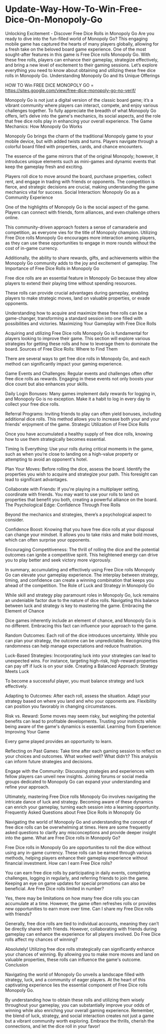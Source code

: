 # Update-Way-How-To-Win-Free-Dice-On-Monopoly-Go
Unlocking Excitement - Discover Free Dice Rolls in Monopoly Go Are you ready to dive into the fun-filled world of Monopoly Go? This engaging mobile game has captured the hearts of many players globally, allowing for a fresh take on the beloved board game experience. One of the most sought-after features in this game is Free Dice rolls Monopoly Go. With these free rolls, players can enhance their gameplay, strategize effectively, and bring a new level of excitement to their gaming sessions. Let’s explore everything you need to know about obtaining and utilizing these free dice rolls in Monopoly Go. Understanding Monopoly Go and Its Unique Offerings

HOW TO Win FREE DICE MONOPOLY GO = https://sites.google.com/view/free-dice-monopoly-go-no-verif/

Monopoly Go is not just a digital version of the classic board game; it’s a vibrant community where players can interact, compete, and enjoy various challenges together. To fully appreciate the breadth of what Monopoly Go offers, let’s delve into the game's mechanics, its social aspects, and the role that free dice rolls play in enhancing your overall experience. The Game Mechanics: How Monopoly Go Works

Monopoly Go brings the charm of the traditional Monopoly game to your mobile device, but with added twists and turns. Players navigate through a colorful board filled with properties, cards, and chance encounters.

The essence of the game mirrors that of the original Monopoly; however, it introduces unique elements such as mini-games and dynamic events that keep the gameplay fresh and exciting.

Players roll dice to move around the board, purchase properties, collect rent, and engage in trading with friends or opponents. The competition is fierce, and strategic decisions are crucial, making understanding the game mechanics vital for success. Social Interaction: Monopoly Go as a Community Experience

One of the highlights of Monopoly Go is the social aspect of the game. Players can connect with friends, form alliances, and even challenge others online.

This community-driven approach fosters a sense of camaraderie and competition, as everyone vies for the title of Monopoly champion. Utilizing Free Dice rolls Monopoly Go encourages more interaction among players, as they can use these opportunities to engage in more rounds without the cost of in-game currency.

Additionally, the ability to share rewards, gifts, and achievements within the Monopoly Go community adds to the joy and excitement of gameplay. The Importance of Free Dice Rolls in Monopoly Go

Free dice rolls are an essential feature in Monopoly Go because they allow players to extend their playing time without spending resources.

These rolls can provide crucial advantages during gameplay, enabling players to make strategic moves, land on valuable properties, or evade opponents.

Understanding how to acquire and maximize these free rolls can be a game-changer, transforming a standard session into one filled with possibilities and victories. Maximizing Your Gameplay with Free Dice Rolls

Acquiring and utilizing Free Dice rolls Monopoly Go is fundamental for players looking to improve their game. This section will explore various strategies for getting these rolls and how to leverage them to dominate the board. Sources of Free Dice Rolls: Where to Find Them

There are several ways to get free dice rolls in Monopoly Go, and each method can significantly impact your gaming experience.

Game Events and Challenges: Regular events and challenges often offer free dice rolls as rewards. Engaging in these events not only boosts your dice count but also enhances your skills.

Daily Login Bonuses: Many games implement daily rewards for logging in, and Monopoly Go is no exception. Make it a habit to log in every day to collect your free dice rolls.

Referral Programs: Inviting friends to play can often yield bonuses, including additional dice rolls. This method allows you to increase both your and your friends' enjoyment of the game. Strategic Utilization of Free Dice Rolls

Once you have accumulated a healthy supply of free dice rolls, knowing how to use them strategically becomes essential.

Timing Is Everything: Use your rolls during critical moments in the game, such as when you’re close to landing on a high-value property or attempting to avoid an opponent's hotel.

Plan Your Moves: Before rolling the dice, assess the board. Identify the properties you wish to acquire and strategize your path. This foresight can lead to significant advantages.

Collaborate with Friends: If you're playing in a multiplayer setting, coordinate with friends. You may want to use your rolls to land on properties that benefit you both, creating a powerful alliance on the board. The Psychological Edge: Confidence Through Free Rolls

Beyond the mechanics and strategies, there’s a psychological aspect to consider.

Confidence Boost: Knowing that you have free dice rolls at your disposal can change your mindset. It allows you to take risks and make bold moves, which can often surprise your opponents.

Encouraging Competitiveness: The thrill of rolling the dice and the potential outcomes can ignite a competitive spirit. This heightened energy can drive you to play better and seek victory more vigorously.

In summary, accumulating and effectively using Free Dice rolls Monopoly Go can elevate your gameplay experience. The interplay between strategy, timing, and confidence can create a winning combination that keeps you ahead of the competition. The Role of Luck and Strategy in Monopoly Go

While skill and strategy play paramount roles in Monopoly Go, luck remains an undeniable factor due to the nature of dice rolls. Navigating this balance between luck and strategy is key to mastering the game. Embracing the Element of Chance

Dice games inherently include an element of chance, and Monopoly Go is no different. Embracing this fact can influence your approach to the game.

Random Outcomes: Each roll of the dice introduces uncertainty. While you can plan your strategy, the outcome can be unpredictable. Recognizing this randomness can help manage expectations and reduce frustration.

Luck-Based Strategies: Incorporating luck into your strategies can lead to unexpected wins. For instance, targeting high-risk, high-reward properties can pay off if luck is on your side. Creating a Balanced Approach: Strategy Meets Luck

To become a successful player, you must balance strategy and luck effectively.

Adapting to Outcomes: After each roll, assess the situation. Adapt your strategy based on where you land and who your opponents are. Flexibility can position you favorably in changing circumstances.

Risk vs. Reward: Some moves may seem risky, but weighing the potential benefits can lead to profitable developments. Trusting your instincts while being aware of the game's dynamics is essential. Learning from Experience: Improving Your Game

Every game played provides an opportunity to learn.

Reflecting on Past Games: Take time after each gaming session to reflect on your choices and outcomes. What worked well? What didn’t? This analysis can inform future strategies and decisions.

Engage with the Community: Discussing strategies and experiences with fellow players can unveil new insights. Joining forums or social media groups dedicated to Monopoly Go can expand your understanding and refine your approach.

Ultimately, mastering Free Dice rolls Monopoly Go involves navigating the intricate dance of luck and strategy. Becoming aware of these dynamics can enrich your gameplay, turning each session into a learning opportunity. Frequently Asked Questions about Free Dice Rolls in Monopoly Go

Navigating the world of Monopoly Go and understanding the concept of free dice rolls can be overwhelming at times. Here are some frequently asked questions to clarify any misconceptions and provide deeper insight into the game. What are Free Dice rolls in Monopoly Go?

Free Dice rolls in Monopoly Go are opportunities to roll the dice without using any in-game currency. These rolls can be earned through various methods, helping players enhance their gameplay experience without financial investment. How can I earn Free Dice rolls?

You can earn free dice rolls by participating in daily events, completing challenges, logging in regularly, and referring friends to join the game. Keeping an eye on game updates for special promotions can also be beneficial. Are Free Dice rolls limited in number?

Yes, there may be limitations on how many free dice rolls you can accumulate at a time. However, the game often refreshes rolls or provides new opportunities to earn more over time. Can I share my Free Dice rolls with friends?

Generally, free dice rolls are tied to individual accounts, meaning they can’t be directly shared with friends. However, collaborating with friends during gameplay can enhance the experience for all players involved. Do Free Dice rolls affect my chances of winning?

Absolutely! Utilizing free dice rolls strategically can significantly enhance your chances of winning. By allowing you to make more moves and land on valuable properties, these rolls can influence the game's outcome. Conclusion

Navigating the world of Monopoly Go unveils a landscape filled with strategy, luck, and a community of eager players. At the heart of this captivating experience lies the essential component of Free Dice rolls Monopoly Go.

By understanding how to obtain these rolls and utilizing them wisely throughout your gameplay, you can substantially improve your odds of winning while also enriching your overall gaming experience. Remember, the blend of luck, strategy, and social interaction creates not just a game but a vibrant community worth exploring. Embrace the thrills, cherish the connections, and let the dice roll in your favor!
